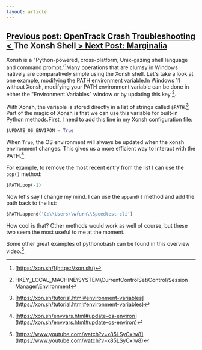 ```yaml
---
layout: article
---
```


<h2><a class="prev" href="/articles/otcd"><span class="hide">Previous post: OpenTrack Crash Troubleshooting</span>
        < </a>The Xonsh Shell<a class="next" href="/articles/marg"> > <span class="hide">Next Post: Marginalia</span> </a>
    </h2>
    
Xonsh is a "Python-powered, cross-platform, Unix-gazing shell language and command prompt."[^1]Many operations that are clumsy in Windows natively are comparatively simple using the Xonsh shell. Let's take a look at one example, modifying the PATH environment variable.In Windows 11 without Xonsh, modifying your PATH environment variable can be done in either the "Environment Variables" window or by updating this key 
[^2].

With Xonsh, the variable is stored directly in a list of strings called <code>$PATH</code>.[^3] Part of the magic of Xonsh is that we can use this variable for built-in Python methods.First, I need to add this line in my Xonsh configuration file:

```python
$UPDATE_OS_ENVIRON = True
```

When <code>True</code>, the OS environment will always be updated when the xonsh environment changes. This gives us a more efficient way to interact with the PATH.[^4]

For example, to remove the most recent entry from the list I can use the <code>pop()</code> method:

```python
$PATH.pop(-1)
```

Now let's say I change my mind. I can use the <code>append()</code> method and add the path back to the list:
    
```python
$PATH.append('C:\\Users\\wfurn\\Speedtest-cli')
```

How cool is that? Other methods would work as well of course, but these two seem the most useful to me at the moment.

Some other great examples of pythonobash can be found in this overview video.[^5]

  [^1]: [https://xon.sh/](https://xon.sh/)
  [^2]: HKEY_LOCAL_MACHINE\SYSTEM\CurrentControlSet\Control\Session Manager\Environment
  [^3]: [https://xon.sh/tutorial.html#environment-variables](https://xon.sh/tutorial.html#environment-variables)
  [^4]: [https://xon.sh/envvars.html#update-os-environ](https://xon.sh/envvars.html#update-os-environ)
  [^5]: [https://www.youtube.com/watch?v=x85LSyCxiw8](https://www.youtube.com/watch?v=x85LSyCxiw8)

